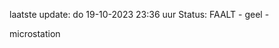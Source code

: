laatste update: 
do 19-10-2023 23:36   uur 
Status: FAALT - geel - 
<div class="service Y">microstation</div>